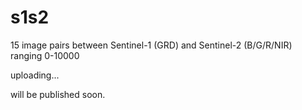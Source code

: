 # s1s2
15 image pairs between Sentinel-1 (GRD) and Sentinel-2 (B/G/R/NIR) ranging 0-10000 

uploading...

will be published soon.
